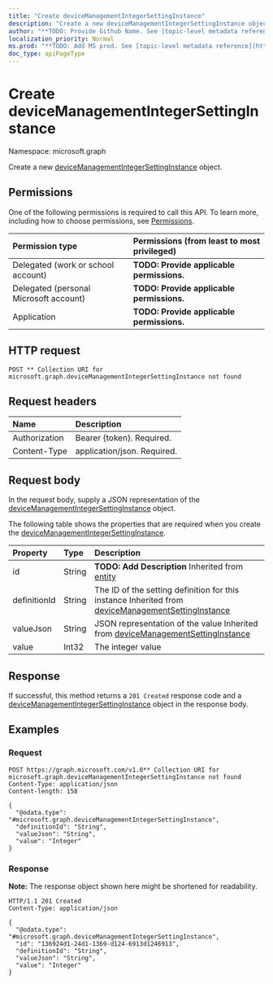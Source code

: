 ```yaml
---
title: "Create deviceManagementIntegerSettingInstance"
description: "Create a new deviceManagementIntegerSettingInstance object."
author: "**TODO: Provide Github Name. See [topic-level metadata reference](https://msgo.azurewebsites.net/add/document/guidelines/metadata.html#topic-level-metadata)**"
localization_priority: Normal
ms.prod: "**TODO: Add MS prod. See [topic-level metadata reference](https://msgo.azurewebsites.net/add/document/guidelines/metadata.html#topic-level-metadata)**"
doc_type: apiPageType
---
```


# Create deviceManagementIntegerSettingInstance
Namespace: microsoft.graph



Create a new [deviceManagementIntegerSettingInstance](../resources/devicemanagementintegersettinginstance.md) object.

## Permissions
One of the following permissions is required to call this API. To learn more, including how to choose permissions, see [Permissions](/graph/permissions-reference).

|Permission type|Permissions (from least to most privileged)|
|:---|:---|
|Delegated (work or school account)|**TODO: Provide applicable permissions.**|
|Delegated (personal Microsoft account)|**TODO: Provide applicable permissions.**|
|Application|**TODO: Provide applicable permissions.**|

## HTTP request

<!-- {
  "blockType": "ignored"
}
-->
``` http
POST ** Collection URI for microsoft.graph.deviceManagementIntegerSettingInstance not found
```

## Request headers
|Name|Description|
|:---|:---|
|Authorization|Bearer {token}. Required.|
|Content-Type|application/json. Required.|

## Request body
In the request body, supply a JSON representation of the [deviceManagementIntegerSettingInstance](../resources/devicemanagementintegersettinginstance.md) object.

The following table shows the properties that are required when you create the [deviceManagementIntegerSettingInstance](../resources/devicemanagementintegersettinginstance.md).

|Property|Type|Description|
|:---|:---|:---|
|id|String|**TODO: Add Description** Inherited from [entity](../resources/entity.md)|
|definitionId|String|The ID of the setting definition for this instance Inherited from [deviceManagementSettingInstance](../resources/devicemanagementsettinginstance.md)|
|valueJson|String|JSON representation of the value Inherited from [deviceManagementSettingInstance](../resources/devicemanagementsettinginstance.md)|
|value|Int32|The integer value|



## Response

If successful, this method returns a `201 Created` response code and a [deviceManagementIntegerSettingInstance](../resources/devicemanagementintegersettinginstance.md) object in the response body.

## Examples

### Request
<!-- {
  "blockType": "request",
  "name": "create_devicemanagementintegersettinginstance_from_"
}
-->
``` http
POST https://graph.microsoft.com/v1.0** Collection URI for microsoft.graph.deviceManagementIntegerSettingInstance not found
Content-Type: application/json
Content-length: 158

{
  "@odata.type": "#microsoft.graph.deviceManagementIntegerSettingInstance",
  "definitionId": "String",
  "valueJson": "String",
  "value": "Integer"
}
```


### Response
**Note:** The response object shown here might be shortened for readability.
<!-- {
  "blockType": "response",
  "truncated": true,
  "@odata.type": "microsoft.graph.deviceManagementIntegerSettingInstance"
}
-->
``` http
HTTP/1.1 201 Created
Content-Type: application/json

{
  "@odata.type": "#microsoft.graph.deviceManagementIntegerSettingInstance",
  "id": "136924d1-24d1-1369-d124-6913d1246913",
  "definitionId": "String",
  "valueJson": "String",
  "value": "Integer"
}
```

